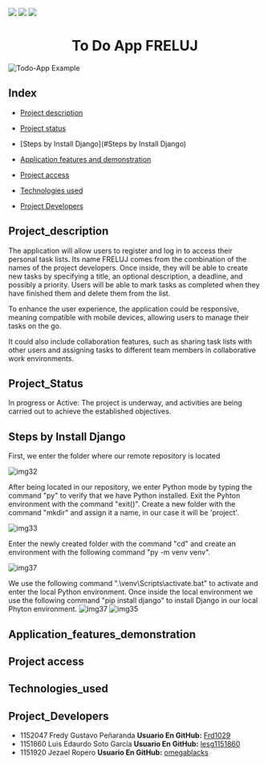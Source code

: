 <p align="left">
   <img src="https://img.shields.io/badge/STATUS-IN%20PROGRESS-green">
   <img src="https://img.shields.io/badge/License-UFPS-red">
   <img src="https://img.shields.io/badge/Python-3.12.2-blue">
   </p>

<h1 align="center"> To Do App FRELUJ </h1>

![Todo-App Example](https://github.com/Frd1029/to_do_app/assets/75369255/5a5849fe-5170-4f8b-83c4-173622ca9b28)

## Index

* [Project description](#Project_description)

* [Project status](#Project_Status)

* [Steps by Install Django](#Steps by Install Django)

* [Application features and demonstration](#Application_features_demonstration)

* [Project access](#Project_access)

* [Technologies used](#Technologies_used)

* [Project Developers](#personas-desarrolladores)

## Project_description

The application will allow users to register and log in to access their personal task lists. Its name FRELUJ comes from the combination of the names of the project developers.
Once inside, they will be able to create new tasks by specifying a title, an optional description, a deadline, and possibly a priority.
Users will be able to mark tasks as completed when they have finished them and delete them from the list.

To enhance the user experience, the application could be responsive, meaning compatible with mobile devices, allowing users to manage their tasks on the go.

It could also include collaboration features, such as sharing task lists with other users and assigning tasks to different team members in collaborative work environments.

## Project_Status

In progress or Active: The project is underway, and activities are being carried out to achieve the established objectives.

## Steps by Install Django

First, we enter the folder where our remote repository is located

![img32](https://github.com/Frd1029/to_do_app/assets/75369255/33893a9f-dbbf-461e-8319-a5ff02509920)

After being located in our repository, we enter Python mode by typing the command "py" to verify that we have Python installed. Exit the Pyhton environment with the command "exit()". Create a new folder with the command "mkdir" and assign it a name, in our case it will be 'project'.

![img33](https://github.com/Frd1029/to_do_app/assets/75369255/717c0d2f-fd16-4258-a314-c5c4936078e2)

Enter the newly created folder with the command "cd" and create an environment with the following command "py -m venv venv".

![img37](https://github.com/Frd1029/to_do_app/assets/75369255/2381d277-5b0c-4095-add2-12dcf17374b4)

We use the following command ".\venv\Scripts\activate.bat" to activate and enter the local Python environment. Once inside the local environment we use the following command "pip install django" to install Django in our local Phyton environment.
![img37](https://github.com/Frd1029/to_do_app/assets/75369255/15d1608d-ae14-4070-9c09-73a05a508363)
![img35](https://github.com/Frd1029/to_do_app/assets/75369255/3b7e2dc4-196e-4ecd-a3c9-7281542f2938)

## Application_features_demonstration

## Project access

## Technologies_used

## Project_Developers

- 1152047 Fredy Gustavo Peñaranda 
    **Usuario En GitHub:** [Frd1029](https://github.com/Frd1029)
- 1151860 Luis Edaurdo Soto García 
    **Usuario En GitHub:** [lesg1151860](https://github.com/lesg1151860)
- 1151920 Jezael Ropero 
    **Usuario En GitHub:** [omegablacks](https://github.com/omegablacks)
